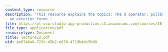 ```yaml
---
content_type: resource
description: 'This resource explains the topics: The d operator, pullback operator
  on exterior forms.'
file: https://ol-ocw-studio-app-production.s3.amazonaws.com/courses/18-101-analysis-ii-fall-2005/4e0740a6723c45b2e6704719b4dc5b00_lecture22.pdf
file_type: application/pdf
resourcetype: Document
title: lecture22.pdf
uid: 4e0740a6-723c-45b2-e670-4719b4dc5b00
---
```

